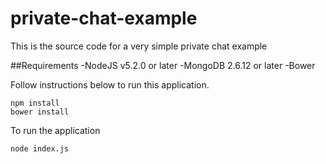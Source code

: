 # private-chat-example

This is the source code for a very simple private chat example


##Requirements
-NodeJS  v5.2.0 or later
-MongoDB 2.6.12 or later
-Bower


Follow instructions below to run this application.

```shell
npm install
bower install
```
To run the application
```shell
node index.js
```


